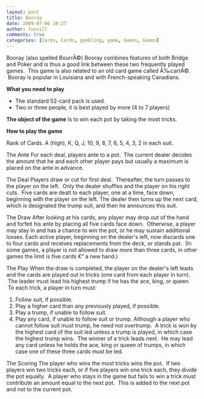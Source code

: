 ```yaml
---
layout: post
title: Booray 
date: 2009-07-06 10:27
author: funvill
comments: true
categories: [Cards, Cards, gambling, game, Games, Games]
---
```

Booray (also spelled BourrÃ©)
Booray combines features of both Bridge and Poker and is thus a good link between these two frequently played games. 
This game is also related to an old card game called Ã‰cartÃ©.  Booray is popular in Louisiana and with French-speaking Canadians.

<strong>What you need to play</strong>
<ul>
	<li>The standard 52-card pack is used.</li>
	<li>Two or three people, it is best played by more (4 to 7 players)</li>
</ul>
<strong>The object of the game</strong>
Is to win each pot by taking the most tricks.

<strong>How to play the game</strong>

Rank of Cards. A (high), K, Q, J, 10, 9, 8, 7, 6, 5, 4, 3, 2 in each suit.

The Ante
For each deal, players ante to a pot.  The current dealer decides the amount that he and each other player pays but usually a maximum is placed on the ante in advance.

The Deal
Players draw or cut for first deal.  Thereafter, the turn passes to the player on the left.  Only the dealer shuffles and the player on his right cuts. 
Five cards are dealt to each player, one at a time, face down, beginning with the player on the left.
The dealer then turns up the next card, which is designated the trump suit, and then he announces this suit.

The Draw
After looking at his cards, any player may drop out of the hand and forfeit his ante by placing all five cards face down.  Otherwise, a player may stay in and has a chance to win the pot, or he may sustain additional losses. Each active player, beginning on the dealer's left, now discards one to four cards and receives replacements from the deck, or stands pat.  (In some games, a player is not allowed to draw more than three cards, in other games the limit is five cards €“ a new hand.)

The Play
When the draw is completed, the player on the dealer's left leads and the cards are played out in tricks (one card from each player in turn).  The leader must lead his highest trump if he has the ace, king, or queen.  To each trick, a player in turn must:
1) Follow suit, if possible.
2) Play a higher card than any previously played, if possible.
3) Play a trump, if unable to follow suit.
4) Play any card, if unable to follow suit or trump.
Although a player who cannot follow suit must trump, he need not overtrump.  A trick is won by the highest card of the suit led unless a trump is played, in which case the highest trump wins.  The winner of a trick leads next.  He may lead any card unless he holds the ace, king or queen of trumps, in which case one of these three cards must be led.

The Scoring
The player who wins the most tricks wins the pot.  If two players win two tricks each, or if five players win one trick each, they divide the pot equally.  A player who stays in the game but fails to win a trick must contribute an amount equal to the next pot.  This is added to the next pot and not to the current pot.
